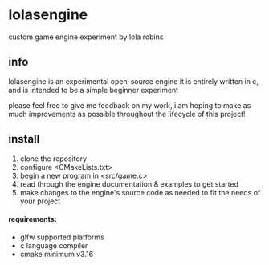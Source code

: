 # lolasengine
custom game engine experiment by lola robins

## info
lolasengine is an experimental open-source engine
it is entirely written in c, and is intended to be a simple beginner experiment

please feel free to give me feedback on my work, i am hoping to make as much improvements as possible throughout the lifecycle of this project!

## install
1. clone the repository
2. configure <CMakeLists.txt>
4. begin a new program in <src/game.c>
5. read through the engine documentation & examples to get started
6. make changes to the engine's source code as needed to fit the needs of your project

#### requirements:
* glfw supported platforms
* c language compiler
* cmake minimum v3.16
